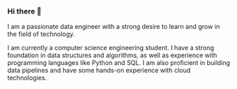 ### Hi there 👋


I am a passionate data engineer with a strong desire to learn and grow in the field of technology.

I am currently a computer science engineering student. I have a strong foundation in data structures and algorithms, as well as experience with programming languages like Python and SQL. I am also proficient in building data pipelines and have some hands-on experience with cloud technologies.

<!--**yasarsultan/yasarsultan** is a ✨ _special_ ✨ repository because its `README.md` (this file) appears on your GitHub profile.

Here are some ideas to get you started:

- 🔭 I’m currently working on ...
- 🌱 I’m currently learning ...
- 👯 I’m looking to collaborate on ...
- 🤔 I’m looking for help with ...
- 💬 Ask me about ...
- 📫 How to reach me: ...
- 😄 Pronouns: ...
- ⚡ Fun fact: ...
-->
